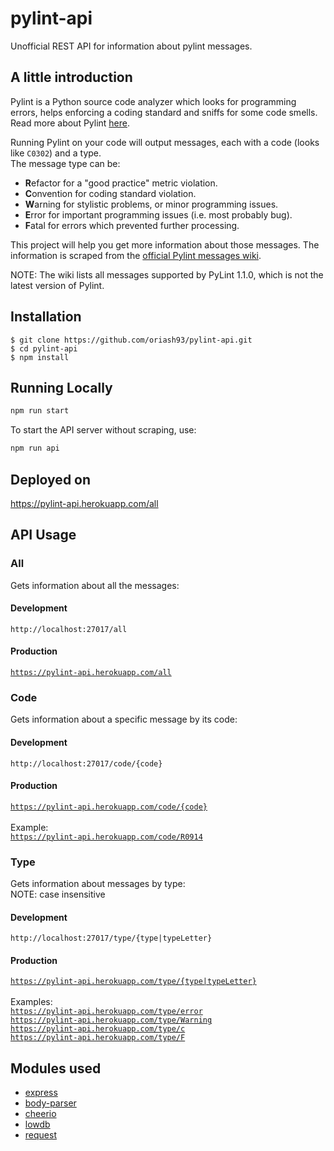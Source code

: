 # pylint-api
Unofficial REST API for information about pylint messages.

## A little introduction

Pylint is a Python source code analyzer which looks for programming errors, helps enforcing a coding standard and sniffs for some code smells.
Read more about Pylint [here](https://github.com/PyCQA/pylint).

Running Pylint on your code will output messages, each with a code (looks like <code>C0302</code>) and a type.
<br>The message type can be:
<br>

* **R**efactor for a "good practice" metric violation.
* **C**onvention for coding standard violation.
* **W**arning for stylistic problems, or minor programming issues.
* **E**rror for important programming issues (i.e. most probably bug).
* **F**atal for errors which prevented further processing.

This project will help you get more information about those messages.
The information is scraped from the [official Pylint messages wiki](http://pylint-messages.wikidot.com).

NOTE: The wiki lists all messages supported by PyLint 1.1.0, which is not the latest version of Pylint.

## Installation
```
$ git clone https://github.com/oriash93/pylint-api.git
$ cd pylint-api
$ npm install
```

## Running Locally
```sh
npm run start
```

To start the API server without scraping, use:
```sh
npm run api
```

## Deployed on
https://pylint-api.herokuapp.com/all

## API Usage
### All
Gets information about all the messages:
#### Development
<code>http://localhost:27017/all</code>
#### Production
<code>https://pylint-api.herokuapp.com/all</code>

### Code
Gets information about a specific message by its code:
#### Development
<code>http://localhost:27017/code/{code}</code>
#### Production
<code>https://pylint-api.herokuapp.com/code/{code}</code>
<br>
<br>Example:
<br><code>https://pylint-api.herokuapp.com/code/R0914</code>

### Type
Gets information about messages by type:
<br>NOTE: case insensitive
#### Development
<code>http://localhost:27017/type/{type|typeLetter}</code>
#### Production
<code>https://pylint-api.herokuapp.com/type/{type|typeLetter}</code>
<br>
<br>Examples:
<br><code>https://pylint-api.herokuapp.com/type/error</code>
<br><code>https://pylint-api.herokuapp.com/type/Warning</code>
<br><code>https://pylint-api.herokuapp.com/type/c</code>
<br><code>https://pylint-api.herokuapp.com/type/F</code>

## Modules used
* [express](https://www.npmjs.com/package/express)
* [body-parser](https://www.npmjs.com/package/body-parser)
* [cheerio](https://www.npmjs.com/package/cheerio)
* [lowdb](https://www.npmjs.com/package/lowdb)
* [request](https://www.npmjs.com/package/request)
